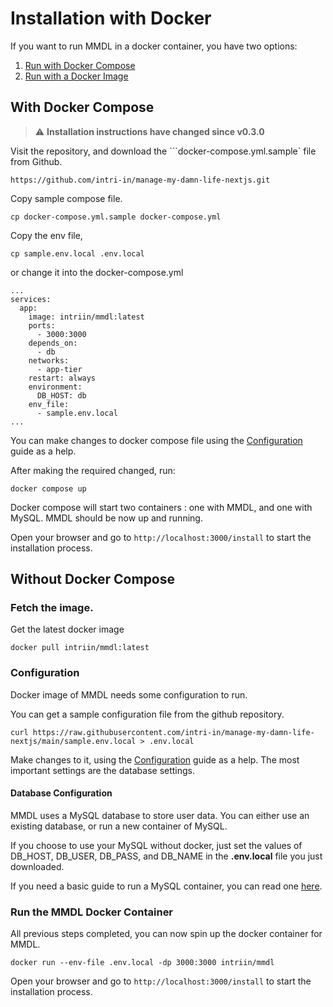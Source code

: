 # Installation with Docker

If you want to run MMDL in a docker container, you have two options:

1. [Run with Docker Compose](#with-docker-compose)
2. [Run with a Docker Image](#without-docker-compose)

## With Docker Compose
> ⚠️ **Installation instructions have changed since v0.3.0**

Visit the repository, and download the ```docker-compose.yml.sample` file from Github.

```
https://github.com/intri-in/manage-my-damn-life-nextjs.git
```

Copy sample compose file.

```
cp docker-compose.yml.sample docker-compose.yml 
```
Copy the env file,
```
cp sample.env.local .env.local
``` 
or change it into the docker-compose.yml
```
...
services:
  app:
    image: intriin/mmdl:latest
    ports:
      - 3000:3000
    depends_on:
      - db
    networks:
      - app-tier
    restart: always
    environment:
      DB_HOST: db
    env_file:
      - sample.env.local
...
``` 
You can make changes to docker compose file using the [Configuration](../Configuration/WithDockerCompose.md) guide as a help. 

After making the required changed, run:

```
docker compose up
```

Docker compose will start two containers : one with MMDL, and one with MySQL.
MMDL should be now up and running. 


Open your browser and go to ```http://localhost:3000/install``` to start the installation process.


## Without Docker Compose

### Fetch the image.

Get the latest docker image

```
docker pull intriin/mmdl:latest
```

### Configuration
Docker image of MMDL needs some configuration to run.

You can get a sample configuration file from the github repository.


```
curl https://raw.githubusercontent.com/intri-in/manage-my-damn-life-nextjs/main/sample.env.local > .env.local
```

Make changes to it, using the [Configuration](../Configuration/WithoutDocker.md) guide as a help. The most important settings are the database settings.

#### Database Configuration

MMDL uses a MySQL database to store user data. You can either use an existing database, or run a new container of MySQL.

If you choose to use your MySQL without docker, just set the values of DB_HOST, DB_USER, DB_PASS, and DB_NAME in the **.env.local** file you just downloaded.

If you need a basic guide to run a MySQL container, you can read one [here](../Supplementary/RunMySQLDocker.md).

### Run the MMDL Docker Container

All previous steps completed, you can now spin up the docker container for MMDL.

```
docker run --env-file .env.local -dp 3000:3000 intriin/mmdl
```

Open your browser and go to ```http://localhost:3000/install``` to start the installation process.

